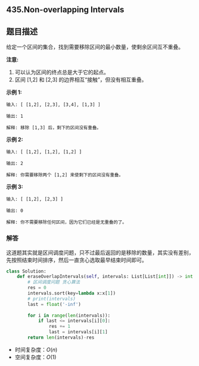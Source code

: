 ## 435.Non-overlapping Intervals

## 题目描述

给定一个区间的集合，找到需要移除区间的最小数量，使剩余区间互不重叠。

**注意:**

1. 可以认为区间的终点总是大于它的起点。
2. 区间 [1,2] 和 [2,3] 的边界相互“接触”，但没有相互重叠。

**示例 1:**

```
输入: [ [1,2], [2,3], [3,4], [1,3] ]

输出: 1

解释: 移除 [1,3] 后，剩下的区间没有重叠。
```


**示例 2:**

```
输入: [ [1,2], [1,2], [1,2] ]

输出: 2

解释: 你需要移除两个 [1,2] 来使剩下的区间没有重叠。
```


**示例 3:**

```
输入: [ [1,2], [2,3] ]

输出: 0

解释: 你不需要移除任何区间，因为它们已经是无重叠的了。
```



### 解答

​	这道题其实就是区间调度问题，只不过最后返回的是移除的数量，其实没有差别，先按照结束时间排序，然后一直贪心选取最早结束时间即可。

```python
class Solution:
    def eraseOverlapIntervals(self, intervals: List[List[int]]) -> int:
        # 区间调度问题 贪心算法
        res = 0
        intervals.sort(key=lambda x:x[1])
        # print(intervals)
        last = float('-inf')
        
        for i in range(len(intervals)):
            if last <= intervals[i][0]:
                res += 1
                last = intervals[i][1]
        return len(intervals)-res
```

- 时间复杂度：$O(n)$
- 空间复杂度：$O(1)$
